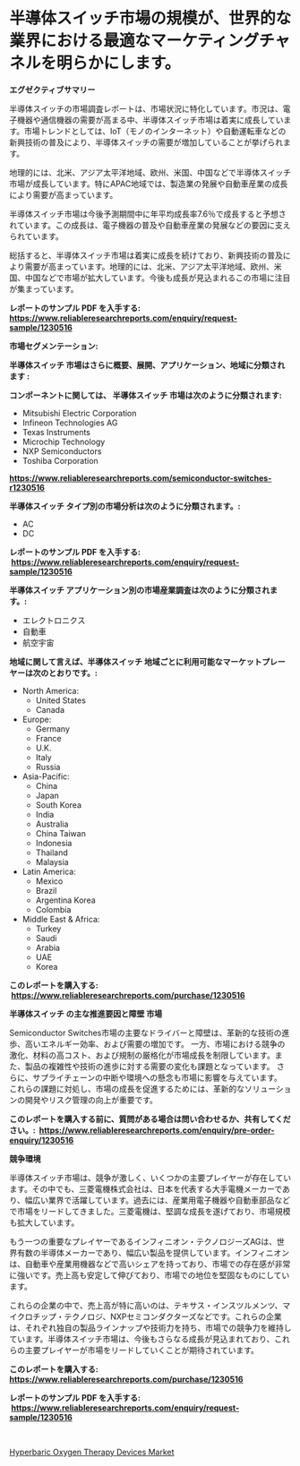 <p><h1>半導体スイッチ市場の規模が、世界的な業界における最適なマーケティングチャネルを明らかにします。</h1></p><p><strong>エグゼクティブサマリー</strong></p>
<p><p>半導体スイッチの市場調査レポートは、市場状況に特化しています。市況は、電子機器や通信機器の需要が高まる中、半導体スイッチ市場は着実に成長しています。市場トレンドとしては、IoT（モノのインターネット）や自動運転車などの新興技術の普及により、半導体スイッチの需要が増加していることが挙げられます。</p><p>地理的には、北米、アジア太平洋地域、欧州、米国、中国などで半導体スイッチ市場が成長しています。特にAPAC地域では、製造業の発展や自動車産業の成長により需要が高まっています。</p><p>半導体スイッチ市場は今後予測期間中に年平均成長率7.6％で成長すると予想されています。この成長は、電子機器の普及や自動車産業の発展などの要因に支えられています。</p><p>総括すると、半導体スイッチ市場は着実に成長を続けており、新興技術の普及により需要が高まっています。地理的には、北米、アジア太平洋地域、欧州、米国、中国などで市場が拡大しています。今後も成長が見込まれるこの市場に注目が集まっています。</p></p>
<p><strong>レポートのサンプル PDF を入手する: <a href="https://www.reliableresearchreports.com/enquiry/request-sample/1230516">https://www.reliableresearchreports.com/enquiry/request-sample/1230516</a></strong></p>
<p><strong>市場セグメンテーション:</strong></p>
<p><strong> 半導体スイッチ 市場はさらに概要、展開、アプリケーション、地域に分類されます :</strong></p>
<p><strong>コンポーネントに関しては、 半導体スイッチ 市場は次のように分類されます: &nbsp;</strong></p>
<p><ul><li>Mitsubishi Electric Corporation</li><li>Infineon Technologies AG</li><li>Texas Instruments</li><li>Microchip Technology</li><li>NXP Semiconductors</li><li>Toshiba Corporation</li></ul></p>
<p><strong><a href="https://www.reliableresearchreports.com/semiconductor-switches-r1230516">https://www.reliableresearchreports.com/semiconductor-switches-r1230516</a></strong></p>
<p><strong> 半導体スイッチ タイプ別の市場分析は次のように分類されます。:</strong></p>
<p><ul><li>AC</li><li>DC</li></ul></p>
<p><strong>レポートのサンプル PDF を入手する: &nbsp;<a href="https://www.reliableresearchreports.com/enquiry/request-sample/1230516">https://www.reliableresearchreports.com/enquiry/request-sample/1230516</a></strong></p>
<p><strong> 半導体スイッチ アプリケーション別の市場産業調査は次のように分類されます。:</strong></p>
<p><ul><li>エレクトロニクス</li><li>自動車</li><li>航空宇宙</li></ul></p>
<p><strong>地域に関して言えば、半導体スイッチ 地域ごとに利用可能なマーケットプレーヤーは次のとおりです。:</strong></p>
<p><ul>
    <li>
        North America:
        <ul>
            <li>United States</li>
            <li>Canada</li>
        </ul>
    </li>
    <li>
        Europe:
        <ul>
            <li>Germany</li>
            <li>France</li>
            <li>U.K.</li>
            <li>Italy</li>
            <li>Russia</li>
        </ul>
    </li>
    <li>
        Asia-Pacific:
        <ul>
            <li>China</li>
            <li>Japan</li>
            <li>South Korea</li>
            <li>India</li>
            <li>Australia</li>
            <li>China Taiwan</li>
            <li>Indonesia</li>
            <li>Thailand</li>
            <li>Malaysia</li>
        </ul>
    </li>
    <li>
        Latin America:
        <ul>
            <li>Mexico</li>
            <li>Brazil</li>
            <li>Argentina Korea</li>
            <li>Colombia</li>
        </ul>
    </li>
    <li>
        Middle East & Africa:
        <ul>
            <li>Turkey</li>
            <li>Saudi</li>
            <li>Arabia</li>
            <li>UAE</li>
            <li>Korea</li>
        </ul>
    </li>
    </ul></p>
<p><strong>このレポートを購入する: &nbsp;<a href="https://www.reliableresearchreports.com/purchase/1230516">https://www.reliableresearchreports.com/purchase/1230516</a></strong></p>
<p><strong>半導体スイッチ の主な推進要因と障壁 市場</strong></p>
<p><p>Semiconductor Switches市場の主要なドライバーと障壁は、革新的な技術の進歩、高いエネルギー効率、および需要の増加です。 一方、市場における競争の激化、材料の高コスト、および規制の厳格化が市場成長を制限しています。また、製品の複雑性や技術の進歩に対する需要の変化も課題となっています。 さらに、サプライチェーンの中断や環境への懸念も市場に影響を与えています。 これらの課題に対処し、市場の成長を促進するためには、革新的なソリューションの開発やリスク管理の向上が重要です。</p></p>
<p><strong>このレポートを購入する前に、質問がある場合は問い合わせるか、共有してください。:&nbsp; <a href="https://www.reliableresearchreports.com/enquiry/pre-order-enquiry/1230516">https://www.reliableresearchreports.com/enquiry/pre-order-enquiry/1230516</a></strong></p>
<p><strong>競争環境</strong></p>
<p><p>半導体スイッチ市場は、競争が激しく、いくつかの主要プレイヤーが存在しています。その中でも、三菱電機株式会社は、日本を代表する大手電機メーカーであり、幅広い業界で活躍しています。過去には、産業用電子機器や自動車部品などで市場をリードしてきました。三菱電機は、堅調な成長を遂げており、市場規模も拡大しています。</p><p>もう一つの重要なプレイヤーであるインフィニオン・テクノロジーズAGは、世界有数の半導体メーカーであり、幅広い製品を提供しています。インフィニオンは、自動車や産業用機器などで高いシェアを持っており、市場での存在感が非常に強いです。売上高も安定して伸びており、市場での地位を堅固なものにしています。</p><p>これらの企業の中で、売上高が特に高いのは、テキサス・インスツルメンツ、マイクロチップ・テクノロジ、NXPセミコンダクターズなどです。これらの企業は、それぞれ独自の製品ラインナップや技術力を持ち、市場での競争力を維持しています。半導体スイッチ市場は、今後もさらなる成長が見込まれており、これらの主要プレイヤーが市場をリードしていくことが期待されています。</p></p>
<p><strong>このレポートを購入する: &nbsp; <a href="https://www.reliableresearchreports.com/purchase/1230516">https://www.reliableresearchreports.com/purchase/1230516</a></strong></p>
<p><strong>レポートのサンプル PDF を入手する: &nbsp;<a href="https://www.reliableresearchreports.com/enquiry/request-sample/1230516">https://www.reliableresearchreports.com/enquiry/request-sample/1230516</a></strong><strong></strong></p>
<p>&nbsp;</p>
<p><p><a href="https://mire-aunt-385.notion.site/Hyperbaric-Oxygen-Therapy-Devices-Market-Focuses-on-Market-Share-Size-and-Projected-Forecast-Till-2-4bc8f8cd4a734a728db6af55ed758574">Hyperbaric Oxygen Therapy Devices Market</a></p></p>